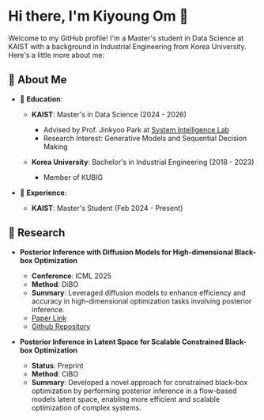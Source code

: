 # Hi there, I'm Kiyoung Om 👋

Welcome to my GitHub profile! I'm a Master's student in Data Science at KAIST with a background in Industrial Engineering from Korea University. Here's a little more about me:

## 🌟 About Me

* 📖 **Education**:

  * **KAIST**: Master's in Data Science (2024 - 2026)
    * Advised by Prof. Jinkyoo Park at [System Intelligence Lab](http://silab.kaist.ac.kr/)
    * Research Interest: Generative Models and Sequential Decision Making

  * **Korea University**: Bachelor's in Industrial Engineering (2018 - 2023)

    * Member of KUBIG


* 🚀 **Experience**:

  * **KAIST**: Master's Student (Feb 2024 - Present)


## 🧪 Research

* **Posterior Inference with Diffusion Models for High-dimensional Black-box Optimization**

  * **Conference**: ICML 2025
  * **Method**: DiBO
  * **Summary**: Leveraged diffusion models to enhance efficiency and accuracy in high-dimensional optimization tasks involving posterior inference.
  * [Paper Link](https://arxiv.org/abs/2502.16824)
  * [Github Repository](https://github.com/umkiyoung/DiBO)

* **Posterior Inference in Latent Space for Scalable Constrained Black-box Optimization**

  * **Status**: Preprint
  * **Method**: CiBO
  * **Summary**: Developed a novel approach for constrained black-box optimization by performing posterior inference in a flow-based models latent space, enabling more efficient and scalable optimization of complex systems.
